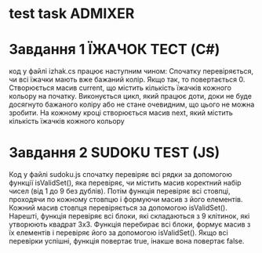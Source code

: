 # test task ADMIXER
# Завдання 1 ЇЖАЧОК ТЕСТ (C#)
код у файлі izhak.cs працює наступним чином:
Спочатку перевіряється, чи всі їжачки мають вже бажаний колір. Якщо так, то повертається 0.
Створюється масив current, що містить кількість їжачків кожного кольору на початку.
Виконується цикл, який працює доти, доки не буде досягнуто бажаного коліру або не стане очевидним, що цього не можна зробити.
На кожному кроці створюється масив next, який містить кількість їжачків кожного кольору

# Завдання 2 SUDOKU TEST (JS)
Код у файлі sudoku.js спочатку перевіряє всі рядки за допомогою функції isValidSet(), яка перевіряє, чи містить масив коректний набір чисел (від 1 до 9 без дублів).
Потім функція перевіряє всі стовпці, проходячи по кожному стовпцю і формуючи масив з його елементів. Кожний масив стовпця перевіряється за допомогою isValidSet().
Нарешті, функція перевіряє всі блоки, які складаються з 9 клітинок, які утворюють квадрат 3х3. Функція перебирає всі блоки, формує масив з їх елементів і перевіряє його за допомогою isValidSet().
Якщо всі перевірки успішні, функція повертає true, інакше вона повертає false.
